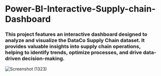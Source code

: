 <h1> Power-BI-Interactive-Supply-chain-Dashboard </h1>
<h3>This project features an interactive dashboard designed to analyze and visualize the DataCo Supply Chain dataset. It provides valuable insights into supply chain operations, helping to identify trends, optimize processes, and drive data-driven decision-making.</h3>


![Screenshot (1323)](https://github.com/Priy-Sharma/Power-BI-Interactive-Supply-chain-Dashboard/assets/161149109/0104d110-7387-4124-b081-d6e3d614990b)
